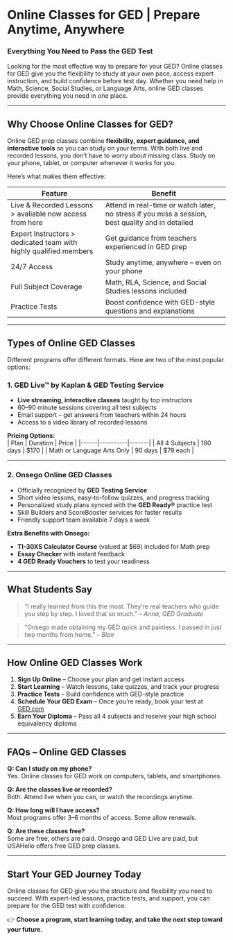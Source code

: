 # Online Classes for GED |  Prepare Anytime, Anywhere

### Everything You Need to Pass the GED Test

Looking for the most effective way to prepare for your GED? Online classes for GED give you the flexibility to study at your own pace, access expert instruction, and build confidence before test day. Whether you need help in Math, Science, Social Studies, or Language Arts, online GED classes provide everything you need in one place.

---

## Why Choose Online Classes for GED?

Online GED prep classes combine **flexibility, expert guidance, and interactive tools** so you can study on your terms. With both live and recorded lessons, you don’t have to worry about missing class. Study on your phone, tablet, or computer whenever it works for you.

Here’s what makes them effective:

| Feature | Benefit |
|---------|---------|
| Live & Recorded Lessons > avaliable now access from here | Attend in real-time or watch later, no stress if you miss a session, best quality and in detailed  |
| Expert Instructors > dedicated team with highly qualified members | Get guidance from teachers experienced in GED prep |
| 24/7 Access | Study anytime, anywhere – even on your phone |
| Full Subject Coverage | Math, RLA, Science, and Social Studies lessons included |
| Practice Tests | Boost confidence with GED-style questions and explanations |

---

## Types of Online GED Classes

Different programs offer different formats. Here are two of the most popular options:

### 1. GED Live™ by Kaplan & GED Testing Service
- **Live streaming, interactive classes** taught by top instructors  
- 60–90 minute sessions covering all test subjects  
- Email support – get answers from teachers within 24 hours  
- Access to a video library of recorded lessons  

**Pricing Options:**  
| Plan | Duration | Price |
|------|----------|-------|
| All 4 Subjects | 180 days | $170 |
| Math or Language Arts Only | 90 days | $79 each |  

---

### 2. Onsego Online GED Classes
- Officially recognized by **GED Testing Service**  
- Short video lessons, easy-to-follow quizzes, and progress tracking  
- Personalized study plans synced with the **GED Ready®** practice test  
- Skill Builders and ScoreBooster services for faster results  
- Friendly support team available 7 days a week  

**Extra Benefits with Onsego:**  
- **TI-30XS Calculator Course** (valued at $69) included for Math prep  
- **Essay Checker** with instant feedback  
- **4 GED Ready Vouchers** to test your readiness  

---

## What Students Say

> “I really learned from this the most. They’re real teachers who guide you step by step. I loved that so much.” – *Anna, GED Graduate*  

> “Onsego made obtaining my GED quick and painless. I passed in just two months from home.” – *Blair*  

---

## How Online GED Classes Work

1. **Sign Up Online** – Choose your plan and get instant access  
2. **Start Learning** – Watch lessons, take quizzes, and track your progress  
3. **Practice Tests** – Build confidence with GED-style practice  
4. **Schedule Your GED Exam** – Once you’re ready, book your test at [GED.com](https://ged.com)  
5. **Earn Your Diploma** – Pass all 4 subjects and receive your high school equivalency diploma  

---

## FAQs – Online GED Classes

**Q: Can I study on my phone?**  
Yes. Online classes for GED work on computers, tablets, and smartphones.  

**Q: Are the classes live or recorded?**  
Both. Attend live when you can, or watch the recordings anytime.  

**Q: How long will I have access?**  
Most programs offer 3–6 months of access. Some allow renewals.  

**Q: Are these classes free?**  
Some are free, others are paid. Onsego and GED Live are paid, but USAHello offers free GED prep classes.  

---

## Start Your GED Journey Today

Online classes for GED give you the structure and flexibility you need to succeed. With expert-led lessons, practice tests, and support, you can prepare for the GED test with confidence.

👉 **Choose a program, start learning today, and take the next step toward your future.**
